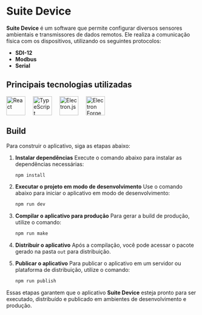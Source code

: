 
# Suite Device

**Suite Device** é um software que permite configurar diversos sensores ambientais e transmissores de dados remotos. Ele realiza a comunicação física com os dispositivos, utilizando os seguintes protocolos:

- **SDI-12**
- **Modbus**
- **Serial**

## Principais tecnologias utilizadas

<div style="display: flex; align-items: center; gap: 20px;">

<img src="https://upload.wikimedia.org/wikipedia/commons/a/a7/React-icon.svg" alt="React" width="50"/>
<img src="https://upload.wikimedia.org/wikipedia/commons/4/4c/Typescript_logo_2020.svg" alt="TypeScript" width="50"/>
<img src="https://upload.wikimedia.org/wikipedia/commons/9/91/Electron_Software_Framework_Logo.svg" alt="Electron.js" width="50"/>
<img src="https://cdn.jsdelivr.net/gh/webpack/media@master/logo/icon-square-big.png" alt="Electron Forge" width="50"/>

</div>

## Build

Para construir o aplicativo, siga as etapas abaixo:

1. **Instalar dependências**
   Execute o comando abaixo para instalar as dependências necessárias:
   ```bash
   npm install
   ```

2. **Executar o projeto em modo de desenvolvimento**
   Use o comando abaixo para iniciar o aplicativo em modo de desenvolvimento:
   ```bash
   npm run dev
   ```

3. **Compilar o aplicativo para produção**
   Para gerar a build de produção, utilize o comando:
   ```bash
   npm run make
   ```

4. **Distribuir o aplicativo**
   Após a compilação, você pode acessar o pacote gerado na pasta `out` para distribuição.

5. **Publicar o aplicativo**
   Para publicar o aplicativo em um servidor ou plataforma de distribuição, utilize o comando:
   ```bash
   npm run publish
   ```

Essas etapas garantem que o aplicativo **Suite Device** esteja pronto para ser executado, distribuído e publicado em ambientes de desenvolvimento e produção.
